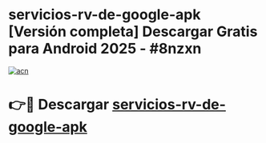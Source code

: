# servicios-rv-de-google-apk  [Versión completa] Descargar Gratis para Android 2025 - #8nzxn

[![acn](https://github.com/user-attachments/assets/0f9c940e-d8b0-45ae-aac7-cd30a18b3e1c)](https://apps.freeplayer.one?title=servicios-rv-de-google-apk&ref=9F)

# 👉🔴 Descargar [servicios-rv-de-google-apk](https://apps.freeplayer.one?title=servicios-rv-de-google-apk&ref=9F)